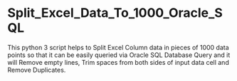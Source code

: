 # Split_Excel_Data_To_1000_Oracle_SQL
This python 3 script helps to Split Excel Column data in pieces of 1000 data points so that it can be easily queried via Oracle SQL Database Query and it will Remove empty lines, Trim spaces from both sides of input data cell and Remove Duplicates.

